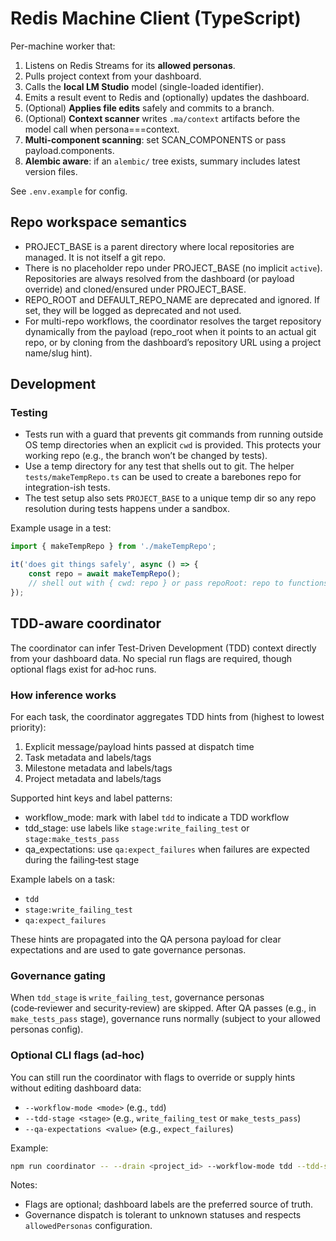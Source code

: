 # Redis Machine Client (TypeScript)

Per-machine worker that:
1) Listens on Redis Streams for its **allowed personas**.
2) Pulls project context from your dashboard.
3) Calls the **local LM Studio** model (single-loaded identifier).
4) Emits a result event to Redis and (optionally) updates the dashboard.
5) (Optional) **Applies file edits** safely and commits to a branch.
6) (Optional) **Context scanner** writes `.ma/context` artifacts before the model call when persona===context.
7) **Multi-component scanning**: set SCAN_COMPONENTS or pass payload.components.
8) **Alembic aware**: if an `alembic/` tree exists, summary includes latest version files.

See `.env.example` for config.

## Repo workspace semantics

- PROJECT_BASE is a parent directory where local repositories are managed. It is not itself a git repo.
- There is no placeholder repo under PROJECT_BASE (no implicit `active`). Repositories are always resolved from the dashboard (or payload override) and cloned/ensured under PROJECT_BASE.
- REPO_ROOT and DEFAULT_REPO_NAME are deprecated and ignored. If set, they will be logged as deprecated and not used.
- For multi-repo workflows, the coordinator resolves the target repository dynamically from the payload (repo_root when it points to an actual git repo, or by cloning from the dashboard’s repository URL using a project name/slug hint).

## Development

### Testing

- Tests run with a guard that prevents git commands from running outside OS temp directories when an explicit `cwd` is provided. This protects your working repo (e.g., the branch won’t be changed by tests).
- Use a temp directory for any test that shells out to git. The helper `tests/makeTempRepo.ts` can be used to create a barebones repo for integration-ish tests.
- The test setup also sets `PROJECT_BASE` to a unique temp dir so any repo resolution during tests happens under a sandbox.

Example usage in a test:

```ts
import { makeTempRepo } from './makeTempRepo';

it('does git things safely', async () => {
	const repo = await makeTempRepo();
	// shell out with { cwd: repo } or pass repoRoot: repo to functions under test
});
```

## TDD-aware coordinator

The coordinator can infer Test-Driven Development (TDD) context directly from your dashboard data. No special run flags are required, though optional flags exist for ad‑hoc runs.

### How inference works

For each task, the coordinator aggregates TDD hints from (highest to lowest priority):

1) Explicit message/payload hints passed at dispatch time
2) Task metadata and labels/tags
3) Milestone metadata and labels/tags
4) Project metadata and labels/tags

Supported hint keys and label patterns:

- workflow_mode: mark with label `tdd` to indicate a TDD workflow
- tdd_stage: use labels like `stage:write_failing_test` or `stage:make_tests_pass`
- qa_expectations: use `qa:expect_failures` when failures are expected during the failing‑test stage

Example labels on a task:

- `tdd`
- `stage:write_failing_test`
- `qa:expect_failures`

These hints are propagated into the QA persona payload for clear expectations and are used to gate governance personas.

### Governance gating

When `tdd_stage` is `write_failing_test`, governance personas (code‑reviewer and security‑review) are skipped. After QA passes (e.g., in `make_tests_pass` stage), governance runs normally (subject to your allowed personas config).

### Optional CLI flags (ad‑hoc)

You can still run the coordinator with flags to override or supply hints without editing dashboard data:

- `--workflow-mode <mode>` (e.g., `tdd`)
- `--tdd-stage <stage>` (e.g., `write_failing_test` or `make_tests_pass`)
- `--qa-expectations <value>` (e.g., `expect_failures`)

Example:

```sh
npm run coordinator -- --drain <project_id> --workflow-mode tdd --tdd-stage write_failing_test --qa-expectations expect_failures
```

Notes:

- Flags are optional; dashboard labels are the preferred source of truth.
- Governance dispatch is tolerant to unknown statuses and respects `allowedPersonas` configuration.
